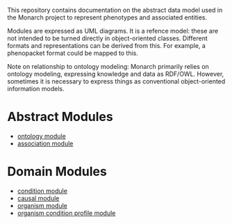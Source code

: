 This repository contains documentation on the abstract data model used
in the Monarch project to represent phenotypes and associated
entities.

Modules are expressed as UML diagrams. It is a refence model: these
are not intended to be turned directly in object-oriented
classes. Different formats and representations can be derived from
this. For example, a phenopacket format could be mapped to this.

Note on relationship to ontology modeling: Monarch primarily relies on
ontology modeling, expressing knowledge and data as RDF/OWL. However,
sometimes it is necessary to express things as conventional
object-oriented information models. 

# Abstract Modules

 * [ontology module](ontology-module.md)
 * [association module](association-module.md)

# Domain Modules

 * [condition module](condition-module.md)
 * [causal module](causal-condition-module.md)
 * [organism module](organism-module.md)
 * [organism condition profile module](organism-condition-module.md)



